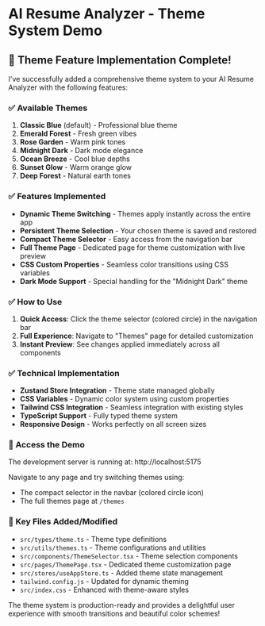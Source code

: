 # AI Resume Analyzer - Theme System Demo

## 🎨 Theme Feature Implementation Complete!

I've successfully added a comprehensive theme system to your AI Resume Analyzer with the following features:

### ✅ Available Themes
1. **Classic Blue** (default) - Professional blue theme
2. **Emerald Forest** - Fresh green vibes
3. **Rose Garden** - Warm pink tones  
4. **Midnight Dark** - Dark mode elegance
5. **Ocean Breeze** - Cool blue depths
6. **Sunset Glow** - Warm orange glow
7. **Deep Forest** - Natural earth tones

### ✅ Features Implemented
- **Dynamic Theme Switching** - Themes apply instantly across the entire app
- **Persistent Theme Selection** - Your chosen theme is saved and restored
- **Compact Theme Selector** - Easy access from the navigation bar
- **Full Theme Page** - Dedicated page for theme customization with live preview
- **CSS Custom Properties** - Seamless color transitions using CSS variables
- **Dark Mode Support** - Special handling for the "Midnight Dark" theme

### ✅ How to Use
1. **Quick Access**: Click the theme selector (colored circle) in the navigation bar
2. **Full Experience**: Navigate to "Themes" page for detailed customization
3. **Instant Preview**: See changes applied immediately across all components

### ✅ Technical Implementation
- **Zustand Store Integration** - Theme state managed globally
- **CSS Variables** - Dynamic color system using custom properties
- **Tailwind CSS Integration** - Seamless integration with existing styles
- **TypeScript Support** - Fully typed theme system
- **Responsive Design** - Works perfectly on all screen sizes

### 🚀 Access the Demo
The development server is running at: http://localhost:5175

Navigate to any page and try switching themes using:
- The compact selector in the navbar (colored circle icon)
- The full themes page at `/themes`

### 🎯 Key Files Added/Modified
- `src/types/theme.ts` - Theme type definitions
- `src/utils/themes.ts` - Theme configurations and utilities
- `src/components/ThemeSelector.tsx` - Theme selection components
- `src/pages/ThemePage.tsx` - Dedicated theme customization page
- `src/stores/useAppStore.ts` - Added theme state management
- `tailwind.config.js` - Updated for dynamic theming
- `src/index.css` - Enhanced with theme-aware styles

The theme system is production-ready and provides a delightful user experience with smooth transitions and beautiful color schemes!